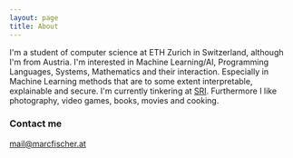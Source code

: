 ```yaml
---
layout: page
title: About
---
```


I'm a student of computer science at ETH Zurich in Switzerland, although I'm from Austria. I'm interested in Machine Learning/AI, Programming Languages, Systems, Mathematics and their interaction. Especially in Machine Learning methods that are to some extent interpretable, explainable and secure. I'm currently tinkering at [SRI](http://www.sri.inf.ethz.ch/). Furthermore I like photography, video games, books, movies and cooking.

### Contact me

[mail@marcfischer.at](mailto:mail@marcfischer.at)
